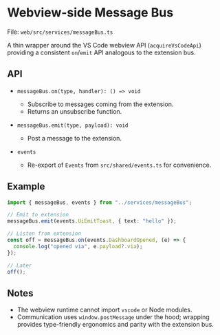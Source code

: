 # Webview-side Message Bus

File: `web/src/services/messageBus.ts`

A thin wrapper around the VS Code webview API (`acquireVsCodeApi`) providing a consistent `on`/`emit` API analogous to the extension bus.

## API

- `messageBus.on(type, handler): () => void`

  - Subscribe to messages coming from the extension.
  - Returns an unsubscribe function.

- `messageBus.emit(type, payload): void`

  - Post a message to the extension.

- `events`
  - Re-export of `Events` from `src/shared/events.ts` for convenience.

## Example

```ts
import { messageBus, events } from "../services/messageBus";

// Emit to extension
messageBus.emit(events.UiEmitToast, { text: "hello" });

// Listen from extension
const off = messageBus.on(events.DashboardOpened, (e) => {
  console.log("opened via", e.payload?.via);
});

// Later
off();
```

## Notes

- The webview runtime cannot import `vscode` or Node modules.
- Communication uses `window.postMessage` under the hood; wrapping provides type-friendly ergonomics and parity with the extension bus.
